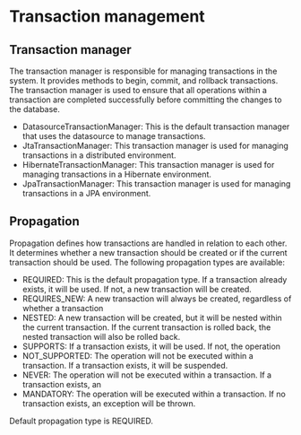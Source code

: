 # Transaction management

## Transaction manager

The transaction manager is responsible for managing transactions in the system. It provides methods to begin, commit,
and rollback transactions. The transaction manager is used to ensure that all operations within a transaction are
completed successfully before committing the changes to the database.

- DatasourceTransactionManager: This is the default transaction manager that uses the datasource to manage transactions.
- JtaTransactionManager: This transaction manager is used for managing transactions in a distributed environment.
- HibernateTransactionManager: This transaction manager is used for managing transactions in a Hibernate environment.
- JpaTransactionManager: This transaction manager is used for managing transactions in a JPA environment.

## Propagation

Propagation defines how transactions are handled in relation to each other. It determines whether a new transaction
should be created or if the current transaction should be used. The following propagation types are available:

- REQUIRED: This is the default propagation type. If a transaction already exists, it will be used. If not, a new
  transaction will be created.
- REQUIRES_NEW: A new transaction will always be created, regardless of whether a transaction
- NESTED: A new transaction will be created, but it will be nested within the current transaction. If the current
  transaction is rolled back, the nested transaction will also be rolled back.
- SUPPORTS: If a transaction exists, it will be used. If not, the operation
- NOT_SUPPORTED: The operation will not be executed within a transaction. If a transaction exists, it will be
  suspended.
- NEVER: The operation will not be executed within a transaction. If a transaction exists, an
- MANDATORY: The operation will be executed within a transaction. If no transaction exists, an exception will be thrown.

Default propagation type is REQUIRED.